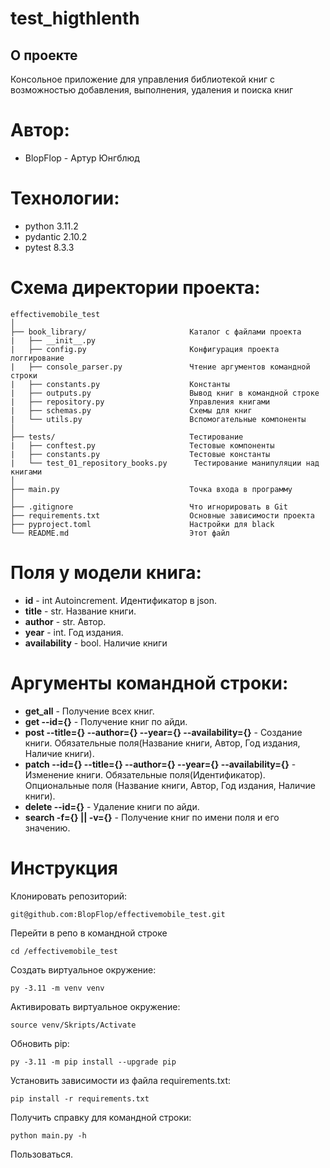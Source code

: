 # test_higthlenth
## О проекте 
Консольное приложение для управления библиотекой книг с 
возможностью добавления, выполнения, удаления и поиска книг

# Автор:
- BlopFlop - Артур Юнгблюд

# Технологии:
- python 3.11.2
- pydantic 2.10.2
- pytest 8.3.3

# Схема директории проекта:
```
effectivemobile_test
│
├── book_library/                       Каталог с файлами проекта
|   ├── __init__.py
|   ├── config.py                       Конфигурация проекта логгирование
|   ├── console_parser.py               Чтение аргументов командной строки
|   ├── constants.py                    Константы
|   ├── outputs.py                      Вывод книг в командной строке
|   ├── repository.py                   Управления книгами
|   ├── schemas.py                      Схемы для книг
|   └── utils.py                        Вспомогательные компоненты
│
├── tests/                              Тестирование
|   ├── conftest.py                     Тестовые компоненты
|   ├── constants.py                    Тестовые константы
|   └── test_01_repository_books.py      Тестирование манипуляции над книгами
│
├── main.py                             Точка входа в программу
│
├── .gitignore                          Что игнорировать в Git
├── requirements.txt                    Основные зависимости проекта
├── pyproject.toml                      Настройки для black
└── README.md                           Этот файл
```

# Поля у модели книга:
- **id** - int Autoincrement. Идентификатор в json.
- **title** - str. Название книги.
- **author** - str. Автор.
- **year** - int. Год издания.
- **availability** - bool. Наличие книги

# Аргументы командной строки:
- **get_all** - Получение всех книг.
- **get --id={}** - Получение книг по айди.
- **post --title={} --author={} --year={} --availability={}** - Создание книги. Обязательные поля(Название книги, Автор, Год издания, Наличие книги).
- **patch --id={} --title={} --author={} --year={} --availability={}** - Изменение книги. Обязательные поля(Идентификатор). Опциональные поля (Название книги, Автор, Год издания, Наличие книги).
- **delete --id={}** - Удаление книги по айди. 
- **search -f={} || -v={}** - Получение книг по имени поля и его значению.

# Инструкция
Клонировать репозиторий:
```
git@github.com:BlopFlop/effectivemobile_test.git
```
Перейти в репо в командной строке
```
cd /effectivemobile_test
```

Cоздать виртуальное окружение:

```
py -3.11 -m venv venv
```
Активировать виртуальное окружение:

```
source venv/Skripts/Activate
```
Обновить pip:

```
py -3.11 -m pip install --upgrade pip
```
Установить зависимости из файла requirements.txt:

```
pip install -r requirements.txt
```
Получить справку для командной строки:
```
python main.py -h
```
Пользоваться.
